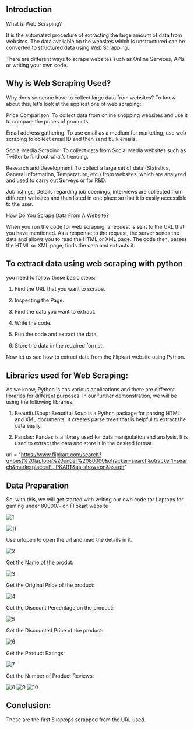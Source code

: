 
## Introduction

What is Web Scraping?

It is the automated procedure of extracting the large amount of data from websites. The data available on the websites which is unstructured can be converted to structured data using Web Scrapping.

There are different ways to scrape websites such as Online Services, APIs or writing your own code.



## Why is Web Scraping Used?

Why does someone have to collect large data from websites?
To know about this, let’s look at the applications of web scraping:

Price Comparison:
To collect data from online shopping websites and use it to compare the prices of products.

Email address gathering:
To use email as a medium for marketing, use web scraping to collect email ID and then send bulk emails.

Social Media Scraping:
To collect data from Social Media websites such as Twitter to find out what’s trending.

Research and Development:
To collect a large set of data (Statistics, General Information, Temperature, etc.) from websites, which are analyzed and used to carry out Surveys or for R&D.

Job listings:
Details regarding job openings, interviews are collected from different websites and then listed in one place so that it is easily accessible to the user.

How Do You Scrape Data From A Website?

When you run the code for web scraping, a request is sent to the URL that you have mentioned. As a response to the request, the server sends the data and allows you to read the HTML or XML page. The code then, parses the HTML or XML page, finds the data and extracts it.


## To extract data using web scraping with python

you need to follow these basic steps:

1) Find the URL that you want to scrape.

2) Inspecting the Page.

3) Find the data you want to extract.

4) Write the code.

5) Run the code and extract the data.

6) Store the data in the required format.

Now let us see how to extract data from the Flipkart website using Python.


## Libraries used for Web Scraping:

As we know, Python is has various applications and there are different libraries for different purposes. In our further demonstration, we will be using the following libraries:


1) BeautifulSoup:
Beautiful Soup is a Python package for parsing HTML and XML documents. It creates parse trees that is helpful to extract the data easily.

2) Pandas:
Pandas is a library used for data manipulation and analysis. It is used to extract the data and store it in the desired format.

url = "https://www.flipkart.com/search?q=best%20laptops%20under%2080000&otracker=search&otracker1=search&marketplace=FLIPKART&as-show=on&as=off"


## Data Preparation

So, with this, we will get started with writing our own code for Laptops for gaming under 80000/- on Flipkart website

![1](https://user-images.githubusercontent.com/99526815/160583435-931a3e58-7751-40bf-800b-631e945a8123.PNG)

![11](https://user-images.githubusercontent.com/99526815/160583565-743ff7c9-371b-4434-a06c-d4e581cb3752.PNG)

Use urlopen to open the url and read the details in it.

![2](https://user-images.githubusercontent.com/99526815/160583613-88274185-d582-48be-acfe-d4746df67f97.PNG)

Get the Name of the produt:

![3](https://user-images.githubusercontent.com/99526815/160583662-b24e431d-3e50-4d13-a841-4d186d957aeb.PNG)

Get the Original Price of the product:

![4](https://user-images.githubusercontent.com/99526815/160583782-5711a8f2-0208-4791-98d4-8c7288594940.PNG)

Get the Discount Percentage on the product:

![5](https://user-images.githubusercontent.com/99526815/160583849-2aa1f7cb-4450-488c-9bc4-42e23d26417f.PNG)

Get the Discounted Price of the product:

![6](https://user-images.githubusercontent.com/99526815/160583890-995519ca-dc53-4b6a-ac46-d76a947c3397.PNG)

Get the Product Ratings:

![7](https://user-images.githubusercontent.com/99526815/160583938-6b346cdd-e703-40c4-9608-fb5b0bd23492.PNG)

Get the Number of Product Reviews:

![8](https://user-images.githubusercontent.com/99526815/160583965-2d3088a5-a801-438c-b456-8b952ae705e8.PNG)
![9](https://user-images.githubusercontent.com/99526815/160583978-200cc778-8c0c-494d-8097-5d935b73e33f.PNG)
![10](https://user-images.githubusercontent.com/99526815/160584017-fb8fb81f-080d-4cfa-80aa-d5c3dfb6cd92.PNG)


## Conclusion:

These are the first 5 laptops scrapped from the URL used.
